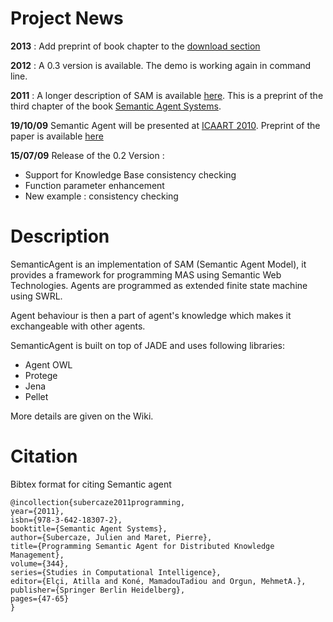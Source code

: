 # Project News #
**2013** : Add preprint of book chapter to the [download section](https://code.google.com/p/semanticagent/downloads/detail?name=Semantic-Agent-Model.pdf&can=2&q=)

**2012** : A 0.3 version is available. The demo is working again in command line.

**2011** : A longer description of SAM is available [here](http://liris.cnrs.fr/Documents/Liris-4793.pdf). This is a preprint of the third chapter of the book [Semantic Agent Systems](http://www.springer.com/engineering/computational+intelligence+and+complexity/book/978-3-642-18307-2).

**19/10/09** Semantic Agent will be presented at [ICAART 2010](http://www.icaart.org/). Preprint of the paper is available [here](http://liris.cnrs.fr/Documents/Liris-4495.pdf)

**15/07/09** Release of the 0.2 Version :
  * Support for Knowledge Base consistency checking
  * Function parameter enhancement
  * New example : consistency checking

# Description #
SemanticAgent is an implementation of SAM (Semantic Agent Model), it provides a framework for programming MAS using Semantic Web Technologies.
Agents are programmed as extended finite state machine using SWRL.

Agent behaviour is then a part of agent's knowledge which makes it exchangeable with other agents.

SemanticAgent is built on top of JADE and uses following libraries:
  * Agent OWL
  * Protege
  * Jena
  * Pellet

More details are given on the Wiki.

# Citation #

Bibtex format for citing Semantic agent
```
@incollection{subercaze2011programming,
year={2011},
isbn={978-3-642-18307-2},
booktitle={Semantic Agent Systems},
author={Subercaze, Julien and Maret, Pierre},
title={Programming Semantic Agent for Distributed Knowledge Management},
volume={344},
series={Studies in Computational Intelligence},
editor={Elçi, Atilla and Koné, MamadouTadiou and Orgun, MehmetA.},
publisher={Springer Berlin Heidelberg},
pages={47-65}
}
```